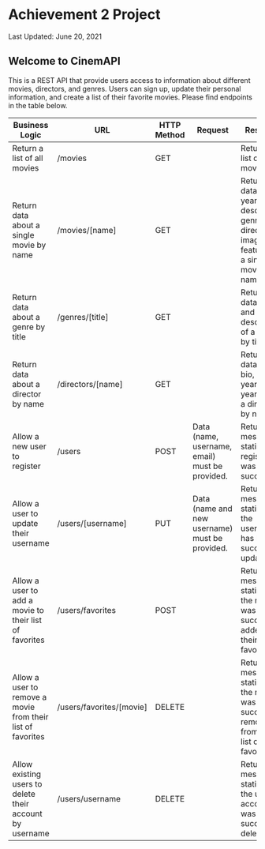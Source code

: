 # Achievement 2 Project
Last Updated: June 20, 2021

## Welcome to CinemAPI
This is a REST API that provide users access to information about different movies, directors, and genres. Users can sign up, update their personal information, and create a list of their favorite movies. Please find endpoints in the table below.

| Business Logic                                            | URL                    | HTTP Method| Request                                      | Response                                                                                                |
|-------------------------------------------------------------|--------------------------|--------------|------------------------------------------------|---------------------------------------------------------------------------------------------------------|
| Return a list of all movies                                 | /movies                  | GET          |                                                | Returns a list of all movies                                                                            |
| Return data about a single movie by name                    | /movies/[name]           | GET          |                                                | Returns data (name, year, description, genre, director, image URL, featured) of a single movie by name. |
| Return data about a genre by title                          | /genres/[title]          | GET          |                                                | Returns data (title and description) of a genre by title.                                               |
| Return data about a director by name                        | /directors/[name]        | GET          |                                                | Returns data (name, bio, birth year, death year) about a director by name.                              |
| Allow a new user to register                                | /users                   | POST         | Data (name, username, email) must be provided. | Returns a message stating the registration was successful.                                              |
| Allow a user to update their username                       | /users/[username]        | PUT          | Data (name and new username) must be provided. | Returns a message stating that the username has been successfully updated.                              |
| Allow a user to add a movie to their list of favorites      | /users/favorites         | POST         |                                                | Returns a message stating that the movie was successfully added to their list of favorites.             |
| Allow a user to remove a movie from their list of favorites | /users/favorites/[movie] | DELETE       |                                                | Returns a message stating that the movie was successfully removed from their list of favorites.         |
| Allow existing users to delete their account by username    | /users/username          | DELETE       |                                                | Returns a messaging stating that the user's account was successfully deleted.                           |
